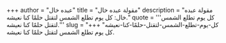+++
author = "عبده خال"
title = "مقولة عبده خال"
description = "مقولة عبده خال: كل يوم تطلع الشمس لتقتل حلمًا كنا نعيشه."
quote = '''كل يوم تطلع الشمس لتقتل حلمًا كنا نعيشه.'''
slug = "كل-يوم-تطلع-الشمس-لتقتل-حلمًا-كنا-نعيشه"
+++
كل يوم تطلع الشمس لتقتل حلمًا كنا نعيشه.
